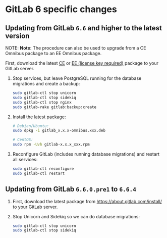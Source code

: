 # GitLab 6 specific changes

## Updating from GitLab `6.6` and higher to the latest version

NOTE: **Note:**
The procedure can also be used to upgrade from a CE Omnibus package to an EE
Omnibus package.

First, download the latest [CE](https://packages.gitlab.com/gitlab/gitlab-ce) or
[EE (license key required)](https://about.gitlab.com/install/)
package to your GitLab server.

1. Stop services, but leave PostgreSQL running for the database migrations and
   create a backup:

   ```sh
   sudo gitlab-ctl stop unicorn
   sudo gitlab-ctl stop sidekiq
   sudo gitlab-ctl stop nginx
   sudo gitlab-rake gitlab:backup:create
   ```

1. Install the latest package:

   ```sh
   # Debian/Ubuntu:
   sudo dpkg -i gitlab_x.x.x-omnibus.xxx.deb

   # CentOS:
   sudo rpm -Uvh gitlab-x.x.x_xxx.rpm
   ```

1. Reconfigure GitLab (includes running database migrations) and restart all
   services:

   ```sh
   sudo gitlab-ctl reconfigure
   sudo gitlab-ctl restart
   ```

## Updating from GitLab `6.6.0.pre1` to `6.6.4`

1. First, download the latest package from <https://about.gitlab.com/install/>
   to your GitLab server.

1. Stop Unicorn and Sidekiq so we can do database migrations:

   ```sh
   sudo gitlab-ctl stop unicorn
   sudo gitlab-ctl stop sidekiq
   ```

